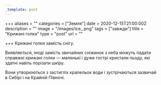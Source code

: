 ```yaml
---
_template: post
---
```


+++
aliases = ""
categories = ["Земля"]
date = 2020-12-15T21:00:00Z
description = ""
image = "/images/ice_.png"
tags = ["завжди"]
title = "Крижані голки"
type = "post"
url = ""

+++
Крижані голки замість снігу.  
  
Виявляється, іноді замість звичайних сніжинок з неба можуть падати справжні крижані голки — маленькі і дуже гострі кристали льоду, які здатні навіть порізати шкіру.  
  
Вони утворюються з застигліх крапельок води і зустрічаються зазвичай в Сибірі і на Крайній Півночі.
